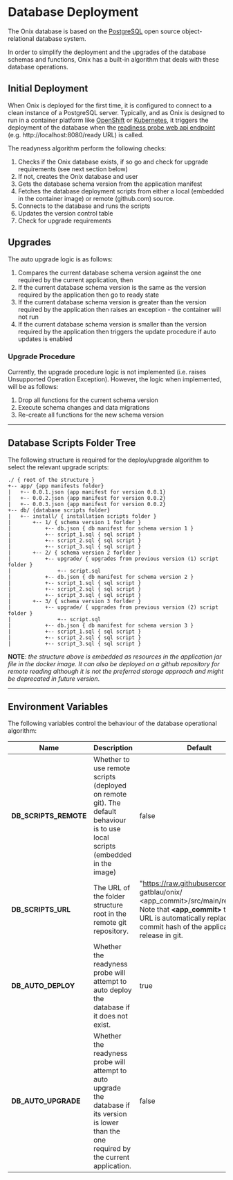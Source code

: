 # Database Deployment

The Onix database is based on the [PostgreSQL](https://www.postgresql.org/) open source object-relational database system.

In order to simplify the deployment and the upgrades of the database schemas and functions, Onix has a built-in algorithm that deals with these database operations.

## Initial Deployment

When Onix is deployed for the first time, it is configured to connect to a clean instance of a PostgreSQL server. Typically, and as Onix is designed to run in a container platform like [OpenShift](https://www.openshift.com/) or [Kubernetes](https://kubernetes.io/), it triggers the deployment of the database when the [readiness probe web api endpoint](https://kubernetes.io/docs/tasks/configure-pod-container/configure-liveness-readiness-probes/#define-readiness-probes) (e.g. http://localhost:8080/ready URL) is called.

The readyness algorithm perform the following checks:

1. Checks if the Onix database exists, if so go and check for upgrade requirements (see next section below)
2. If not, creates the Onix database and user
3. Gets the database schema version from the application manifest
4. Fetches the database deployment scripts from either a local (embedded in the container image) or remote (github.com) source.
5. Connects to the database and runs the scripts
6. Updates the version control table
7. Check for upgrade requirements

## Upgrades

The auto upgrade logic is as follows:

1. Compares the current database schema version against the one required by the current application, then
2. If the current database schema version is the same as the version required by the application then go to ready state
3. If the current database schema version is greater than the version required by the application then raises an exception - the container will not run
4. If the current database schema version is smaller than the version required by the application then triggers the update procedure if auto updates is enabled 

### Upgrade Procedure

Currently, the upgrade procedure logic is not implemented (i.e. raises Unsupported Operation Exception). However, the logic when implemented, will be as follows:

1. Drop all functions for the current schema version
2. Execute schema changes and data migrations
3. Re-create all functions for the new schema version

------

## Database Scripts Folder Tree

The following structure is required for the deploy/upgrade algorithm to select the relevant upgrade scripts:

```ANSI
./ { root of the structure }
+-- app/ {app manifests folder}
|   +-- 0.0.1.json {app manifest for version 0.0.1}
|   +-- 0.0.2.json {app manifest for version 0.0.2}
|   +-- 0.0.3.json {app manifest for version 0.0.2}
+-- db/ {database scripts folder}
|   +-- install/ { installation scripts folder }
|       +-- 1/ { schema version 1 forlder }
|           +-- db.json { db manifest for schema version 1 }
|           +-- script_1.sql { sql script }
|           +-- script_2.sql { sql script }
|           +-- script_3.sql { sql script }
|       +-- 2/ { schema version 2 forlder }
|           +-- upgrade/ { upgrades from previous version (1) script folder }
|               +-- script.sql
|           +-- db.json { db manifest for schema version 2 }
|           +-- script_1.sql { sql script }
|           +-- script_2.sql { sql script }
|           +-- script_3.sql { sql script }
|       +-- 3/ { schema version 3 forlder }
|           +-- upgrade/ { upgrades from previous version (2) script folder }
|               +-- script.sql
|           +-- db.json { db manifest for schema version 3 }
|           +-- script_1.sql { sql script }
|           +-- script_2.sql { sql script }
|           +-- script_3.sql { sql script }

```

**NOTE**: *the structure above is embedded as resources in the application jar file in the docker image. It can also be deployed on a github repository for remote reading although it is not the preferred storage approach and might be deprecated in future version*.

----------

## Environment Variables

The following variables control the behaviour of the database operational algorithm:

| Name | Description | Default |
|---|---|---|
| **DB_SCRIPTS_REMOTE** | Whether to use remote scripts (deployed on remote git). The default behaviour is to use local scripts (embedded in the image) | false |
| **DB_SCRIPTS_URL** | The URL of the folder structure root in the remote git repository. | "https://raw.githubusercontent.com/ gatblau/onix/ <app_commit>/src/main/resources". Note that **<app_commit>** tag in the URL is automatically replaced by the commit hash of the application release in git. |
| **DB_AUTO_DEPLOY** | Whether the readyness probe will attempt to auto deploy the database if it does not exist. | true |
| **DB_AUTO_UPGRADE** | Whether the readyness probe will attempt to auto upgrade the database if its version is lower than the one required by the current application. | false |
